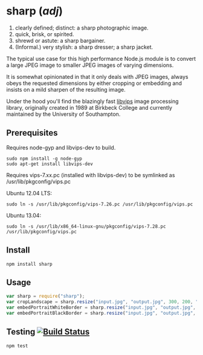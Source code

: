 # sharp (_adj_)

1. clearly defined; distinct: a sharp photographic image. 
2. quick, brisk, or spirited. 
3. shrewd or astute: a sharp bargainer. 
4. (Informal.) very stylish: a sharp dresser; a sharp jacket. 

The typical use case for this high performance Node.js module is to convert a large JPEG image to smaller JPEG images of varying dimensions.

It is somewhat opinionated in that it only deals with JPEG images, always obeys the requested dimensions by either cropping or embedding and insists on a mild sharpen of the resulting image.

Under the hood you'll find the blazingly fast [libvips](https://github.com/jcupitt/libvips) image processing library, originally created in 1989 at Birkbeck College and currently maintained by the University of Southampton.

## Prerequisites

Requires node-gyp and libvips-dev to build.

	sudo npm install -g node-gyp
	sudo apt-get install libvips-dev

Requires vips-7.xx.pc (installed with libvips-dev) to be symlinked as /usr/lib/pkgconfig/vips.pc

Ubuntu 12.04 LTS:

	sudo ln -s /usr/lib/pkgconfig/vips-7.26.pc /usr/lib/pkgconfig/vips.pc

Ubuntu 13.04:

	sudo ln -s /usr/lib/x86_64-linux-gnu/pkgconfig/vips-7.28.pc /usr/lib/pkgconfig/vips.pc

## Install

	npm install sharp

## Usage

```javascript
var sharp = require("sharp");
var cropLandscape = sharp.resize("input.jpg", "output.jpg", 300, 200, "c");
var embedPortraitWhiteBorder = sharp.resize("input.jpg", "output.jpg", 200, 300, "w");
var embedPortraitBlackBorder = sharp.resize("input.jpg", "output.jpg", 200, 300, "b");
```

## Testing [![Build Status](https://travis-ci.org/lovell/sharp.png?branch=master)](https://travis-ci.org/lovell/sharp)

	npm test
